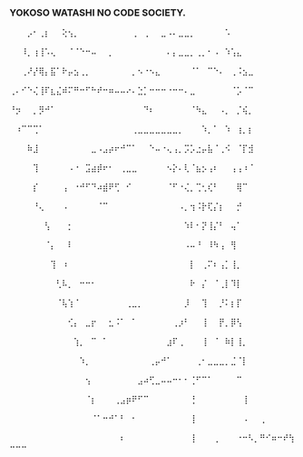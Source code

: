 ### YOKOSO WATASHI NO CODE SOCIETY.

⠀⠀⠀⡠⠂⢀⡆⠀⠀⢕⢢⡀⠀⠀⠀⠀⠀⠀⠀⠀⠀⢀⠀⢀⠀⠀⣀⠠⠄⣀⣀⡀⠀⠀⠀⠀⠀⠡⠀⠀⠀⠀⠀⠀⠀⠀⠀⠀⠀⠀⠀⠀
⠀⠀⠸⡀⢰⢸⠡⢄⠀⠀⠈⠈⠑⠒⠤⠀⠀⡀⠀⠀⠀⠀⠀⠀⠀⠀⠀⠄⡄⣀⣀⡀⢀⡀⠂⠠⠀⠱⢡⣄⠀⠀⠀⠀⠀⠀⠀⠀⠀⠀⠀⠀
⠀⠀⢀⠜⡜⢿⡄⣯⠁⠗⡤⣢⢀⡀⠀⠀⠀⠀⠀⠀⠀⡀⠢⠐⠢⣄⠀⠀⠀⠀⠀⠈⠁⠀⠉⠑⠄⠀⢀⠨⣢⣀⠀⠀⠀⠀⠀⠀⠀⠀⠀⠀
⢀⠄⠊⠑⢌⢸⠏⣆⣌⠾⠍⠛⠒⠋⠓⠞⠒⠶⠤⠤⠔⠄⣑⡁⠒⠒⠒⠐⠒⠒⠄⣀⠀⠀⠀⠀⠀⠀⠈⡡⠈⠉⠀⠀⠀⠀⠀⠀⠀⠀⠀⠀
⠘⡲⠀⠀⡀⡻⠚⠁⠀⠀⠀⠀⠀⠀⠀⠀⠀⠀⠀⠀⠀⠀⠀⠙⠆⠀⠀⠀⠀⠀⠀⠈⠳⣄⠀⠀⠠⡀⠀⡈⢮⡀⠀⠀⠀⠀⠀⠀⠀⠀⠀⠀
⠀⠰⠉⠉⢉⠁⠀⠀⠀⠀⠀⠀⠀⠀⠀⠀⠀⠀⠀⠀⠀⢀⣀⣀⣀⣀⣀⣀⣀⡀⠀⠀⠀⠱⡀⠁⠀⠱⠀⢰⡀⡆⠀⠀⠀⠀⠀⠀⠀⠀⠀⠀
⠀⠀⠀⠷⣸⠀⠀⠀⠀⠀⠀⠀⠀⠀⣀⠠⣠⡴⠖⠚⠉⠁⠀⠀⠑⠤⠐⢄⢠⡀⡩⡡⣐⡤⣧⠈⢀⠪⠀⠈⡏⣺⠀⠀⠀⠀⠀⠀⠀⠀⠀⠀
⠀⠀⠀⠀⢹⠀⠀⠀⠀⠀⠠⠐⠀⣩⣴⡾⠖⠂⠀⢀⣀⣀⠀⠀⠀⠀⠀⠢⡕⠄⢇⠈⣦⡢⢠⠆⠀⠀⢠⢠⠰⠈⠀⠀⠀⠀⠀⠀⠀⠀⠀⠀
⠀⠀⠀⠀⡎⠀⠀⠀⠀⢠⠀⠐⠚⠋⠙⠴⣾⠟⢋⠀⠊⠀⠀⠀⠀⠀⠀⠈⠋⠐⢌⡀⢉⢂⢎⠃⠀⠀⠀⢿⠉⠀⠀⠀⠀⠀⠀⠀⠀⠀⠀⠀
⠀⠀⠀⠀⠘⢄⠀⠀⠀⠠⠀⠀⠀⠀⠀⠈⠉⠀⠀⠀⠀⠀⠀⠀⠀⠀⠀⠀⠀⠠⡀⢲⠨⡗⢏⡌⡆⠀⠀⡚⠀⠀⠀⠀⠀⠀⠀⠀⠀⠀⠀⠀
⠀⠀⠀⠀⠀⠀⢣⠀⠀⠀⡂⠀⠀⠀⠀⠀⠀⠀⠀⠀⠀⠀⠀⠀⠀⠀⠀⠀⠀⠀⠱⠇⠂⡝⢸⡌⠃⠀⢤⠁⠀⠀⠀⠀⠀⠀⠀⠀⠀⠀⠀⠀
⠀⠀⠀⠀⠀⠀⠈⡄⠀⠀⠇⠀⠀⠀⠀⠀⠀⠀⠀⠀⠀⠀⠀⠀⠀⠀⠀⠀⠀⠀⠠⠤⠘⠀⠸⠳⢠⠀⢻⠀⠀⠀⠀⠀⠀⠀⠀⠀⠀⠀⠀⠀
⠀⠀⠀⠀⠀⠀⠀⢹⠀⠰⠀⠀⠀⠀⠀⠀⠀⠀⠀⠀⠀⠀⠀⠀⠀⠀⠀⠀⠀⠀⠀⡇⠀⢀⠍⠆⢠⡁⢸⡀⠀⠀⠀⠀⠀⠀⠀⠀⠀⠀⠀⠀
⠀⠀⠀⠀⠀⠀⠀⠀⢃⠧⡀⠀⠒⠒⠂⠀⠀⠀⠀⠀⠀⠀⠀⠀⠀⠀⠀⠀⠀⠀⠀⠗⠀⡌⠀⠈⢀⡇⠹⡇⠀⠀⠀⠀⠀⠀⠀⠀⠀⠀⠀⠀
⠀⠀⠀⠀⠀⠀⠀⠀⠈⢧⢱⠈⠀⠀⠀⠀⠀⠀⠀⠀⢀⣀⡀⠀⠀⠀⠀⠀⠀⠀⡸⠀⠀⢹⠀⠀⡘⠅⡆⡏⠀⠀⠀⠀⠀⠀⠀⠀⠀⠀⠀⠀
⠀⠀⠀⠀⠀⠀⠀⠀⠀⠀⢊⡄⠀⣀⡖⠀⠀⣂⠨⠁⠀⠁⠀⠀⠀⠀⠀⠀⢀⡰⠃⠀⠀⢸⠀⠀⡟⡀⡿⢣⠀⠀⠀⠀⠀⠀⠀⠀⠀⠀⠀⠀
⠀⠀⠀⠀⠀⠀⠀⠀⠀⠀⠀⢱⡀⠀⠉⠀⠁⠀⠀⠀⠀⠀⠀⠀⠀⠀⠀⣰⠏⢀⠀⠀⠀⢸⠀⠈⠀⠷⡇⢸⡀⠀⠀⠀⠀⠀⠀⠀⠀⠀⠀⠀
⠀⠀⠀⠀⠀⠀⠀⠀⠀⠀⠀⠀⠱⡀⠀⠀⠀⠀⠀⠀⠀⠀⠀⠀⢀⡤⠚⠁⠀⠀⠀⠀⢀⠂⣀⣀⣀⡀⣈⠈⡇⠀⠀⠀⠀⠀⠀⠀⠀⠀⠀⠀
⠀⠀⠀⠀⠀⠀⠀⠀⠀⠀⠀⠀⠀⢢⠀⠀⠀⠀⠀⠀⠀⠀⣠⠴⢋⣀⠤⠤⠒⠂⠂⢈⠋⠉⠁⠀⠀⠀⠀⠉⠀⠀⠀⠀⠀⠀⠀⠀⠀⠀⠀⠀
⠀⠀⠀⠀⠀⠀⠀⠀⠀⠀⠀⠀⠀⠈⡆⠀⠀⠀⢀⣠⡶⠟⠋⠉⠀⠀⠀⠀⠀⠀⠀⢘⠀⠀⠀⠀⠀⠀⠀⠀⢸⠀⠀⠀⠀⠀⠀⠀⠀⠀⠀⠀
⠀⠀⠀⠀⠀⠀⠀⠀⠀⠀⠀⠀⠀⠀⠈⠁⠒⠚⠁⠃⠀⠂⠀⠀⠀⠀⠀⠀⠀⠀⠀⢸⠀⠀⠀⠀⠀⠀⠀⠀⠠⠀⠀⢀⠀⠀⠀⠀⠀⠀⠀⠀
⠀⠀⠀⠀⠀⠀⠀⠀⠀⠀⠀⠀⠀⠀⠀⠀⠀⠀⠀⠆⠀⠀⠀⠀⠀⠀⠀⠀⠀⠀⠀⢸⠀⠀⠀⢀⠀⠀⠀⠐⠒⠣⡀⠛⠊⠶⠒⠞⢳⠒⠒⠒
